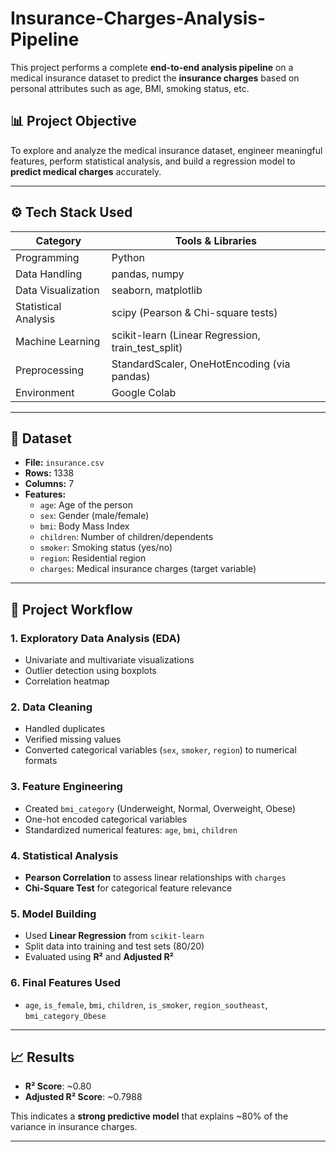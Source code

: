 # Insurance-Charges-Analysis-Pipeline

This project performs a complete **end-to-end analysis pipeline** on a medical insurance dataset to predict the **insurance charges** based on personal attributes such as age, BMI, smoking status, etc.

## 📊 Project Objective

To explore and analyze the medical insurance dataset, engineer meaningful features, perform statistical analysis, and build a regression model to **predict medical charges** accurately.

---

## ⚙️ Tech Stack Used

| Category         | Tools & Libraries                                |
|------------------|--------------------------------------------------|
| Programming      | Python                                           |
| Data Handling    | pandas, numpy                                    |
| Data Visualization | seaborn, matplotlib                            |
| Statistical Analysis | scipy (Pearson & Chi-square tests)          |
| Machine Learning | scikit-learn (Linear Regression, train_test_split) |
| Preprocessing    | StandardScaler, OneHotEncoding (via pandas)     |
| Environment      | Google Colab                  |

---


## 📁 Dataset

- **File:** `insurance.csv`
- **Rows:** 1338
- **Columns:** 7
- **Features:**
  - `age`: Age of the person
  - `sex`: Gender (male/female)
  - `bmi`: Body Mass Index
  - `children`: Number of children/dependents
  - `smoker`: Smoking status (yes/no)
  - `region`: Residential region
  - `charges`: Medical insurance charges (target variable)

---

## 🔧 Project Workflow

### 1. Exploratory Data Analysis (EDA)
- Univariate and multivariate visualizations
- Outlier detection using boxplots
- Correlation heatmap

### 2. Data Cleaning
- Handled duplicates
- Verified missing values
- Converted categorical variables (`sex`, `smoker`, `region`) to numerical formats

### 3. Feature Engineering
- Created `bmi_category` (Underweight, Normal, Overweight, Obese)
- One-hot encoded categorical variables
- Standardized numerical features: `age`, `bmi`, `children`

### 4. Statistical Analysis
- **Pearson Correlation** to assess linear relationships with `charges`
- **Chi-Square Test** for categorical feature relevance

### 5. Model Building
- Used **Linear Regression** from `scikit-learn`
- Split data into training and test sets (80/20)
- Evaluated using **R²** and **Adjusted R²**

### 6. Final Features Used
- `age`, `is_female`, `bmi`, `children`, `is_smoker`, `region_southeast`, `bmi_category_Obese`

---

## 📈 Results

- **R² Score**: ~0.80
- **Adjusted R² Score**: ~0.7988

This indicates a **strong predictive model** that explains ~80% of the variance in insurance charges.

---


